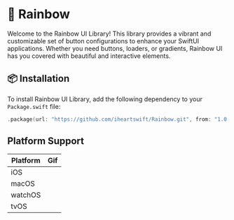 # 🌈 Rainbow
Welcome to the Rainbow UI Library! This library provides a vibrant and customizable set of button configurations to enhance your SwiftUI applications. Whether you need buttons, loaders, or gradients, Rainbow UI has you covered with beautiful and interactive elements.

## 📦 Installation

To install Rainbow UI Library, add the following dependency to your `Package.swift` file:

```swift
.package(url: "https://github.com/iheartswift/Rainbow.git", from: "1.0.4")
```

## Platform Support

| Platform | Gif  |
|----------|------------|
| iOS      | [](https://iheartswift.s3.amazonaws.com/rainbow/ezgif-5-971b00b241.gif) |
| macOS    | [](https://iheartswift.s3.amazonaws.com/rainbow/ezgif-5-64aa8c2126.gif)|
| watchOS  | [](https://iheartswift.s3.amazonaws.com/rainbow/ezgif-5-ab6a7b0278.gif)|
| tvOS     | [](https://iheartswift.s3.amazonaws.com/rainbow/ezgif-5-14bc19d1fc.gif)|
